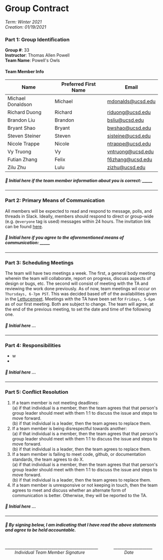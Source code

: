 # Group Contract
*Term: Winter 2021 <br/>
Creation: 01/19/2021*

### Part 1: Group Identification
**Group #**: 33 <br/>
**Instructor**: Thomas Allen Powell <br/>
**Team Name**: Powell's Owls <br/>

#### Team Member Info
| Name              | Preferred First Name | Email             | 
| ----------------- | -------------------- | ----------------- | 
| Michael Donaldson | Michael              | mdonalds@ucsd.edu |
| Richard Duong     | Richard              | riduong@ucsd.edu  |
| Brandon Liu       | Brandon              | bsliu@ucsd.edu    |
| Bryant Shao       | Bryant               | bwshao@ucsd.edu   |
| Steven Steiner    | Steven               | sisteine@ucsd.edu |
| Nicole Trappe     | Nicole               | ntrappe@ucsd.edu  |
| Vy Truong         | Vy                   | vntruong@ucsd.edu |
| Futian Zhang      | Felix                | f6zhang@ucsd.edu  |
| Zilu Zhu          | Lulu                 | zizhu@ucsd.edu    |

##### :rotating_light: Initial here if the team member information about you is correct: _____ 

---

### Part 2: Primary Means of Communication
All members will be expected to read and respond to message, polls, and threads in Slack. Ideally, members should respond to direct  or group-wide (e.g. `@everyone` tag is used) messages within 24 hours.
The invitation link can be found [here](https://join.slack.com/t/cse110-w21-group33/shared_invite/zt-l1o6cpnk-heUleWLule7i100Vz07QsA).

##### :rotating_light: Initial here if you agree to the aforementioned means of communication: _____

---

### Part 3: Scheduling Meetings
The team will have two meetings a week. The first, a general body meeting wherein the team will collaborate, 
report on progress, discuss aspects of design or bugs, etc. The second will consist of meeting with the TA and reviewing
the work done previously. As of now, team meetings wil occur on `Thursdays, 6-7pm PST`. This was decided based off of the availabilities given in the [Lettucemeet](https://lettucemeet.com/l/123Jx). Meetings with the TA have been set for `Fridays, 5-6pm` as of our first meeting. Both are subject to change. The team will agree, at the end of the previous meeting, to set the date and time of the following one. 

##### :rotating_light: Initial here ...

___

### Part 4: Responsibilities
- w
- 

##### :rotating_light: Initial here ...

---

### Part 5: Conflict Resolution
1. If a team member is not meeting deadlines: <br/>
(a) if that individual is a member, then the team agrees that that person's group leader should meet with them 1:1 to discuss the issue and steps to move forward. <br/>
(b) if that individual is a leader, then the team agrees to replace them. <br/>
2. If a team member is being disrespectful towards another: <br/>
(a) if that individual is a member, then the team agrees that that person's group leader should meet with them 1:1 to discuss the issue and steps to move forward. <br/>
(b) if that individual is a leader, then the team agrees to replace them. <br/>
3. If a team member is failing to meet code, github, or documentation standards, the team agrees to do X. <br/>
(a) if that individual is a member, then the team agrees that that person's group leader should meet with them 1:1 to discuss the issue and steps to move forward. <br/>
(b) if that individual is a leader, then the team agrees to replace them. <br/>
4. If a team member is unresponsive or not keeping in touch, then the team agrees to meet and discuss whether an alternate form of communication is better. Otherwise, they will be reported to the TA.


##### :rotating_light: Initial here ...

---

##### :rotating_light: By signing below, I am indicating that I have read the above statements and agree to be held accountable. <br/> <br/>

________________________________________________ &nbsp; &nbsp; &nbsp; &nbsp; &nbsp; &nbsp; ____________________ <br/>
&nbsp; &nbsp; &nbsp; &nbsp; *Individual Team Member Signature* &nbsp; &nbsp; &nbsp; &nbsp; &nbsp; &nbsp; &nbsp; &nbsp; &nbsp; &nbsp; &nbsp; &nbsp; &nbsp; &nbsp; &nbsp; &nbsp; *Date*
